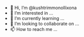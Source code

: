 - 👋 Hi, I’m @kushtrimmonollixona
- 👀 I’m interested in ...
- 🌱 I’m currently learning ...
- 💞️ I’m looking to collaborate on ...
- 📫 How to reach me ...

<!---
kushtrimmonollixona/kushtrimmonollixona is a ✨ special ✨ repository because its `README.md` (this file) appears on your GitHub profile.
You can click the Preview link to take a look at your changes.
--->
